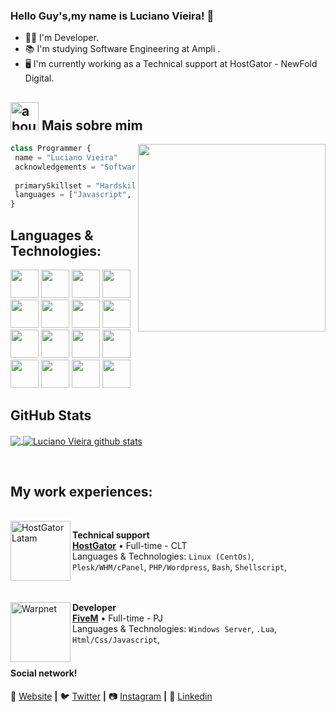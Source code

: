### Hello Guy's,my name is Luciano Vieira! 👋

- 👨‍💻  I'm  Developer.
- 📚  I'm studying Software Engineering at Ampli .
- 🖥️  I'm currently working as a Technical support at HostGator - NewFold Digital.

## <img width="45" alt="about" src="https://raw.github.com/elizarov/elizarov/master/about.png"> Mais sobre mim

<img align="right" width="300" src="https://i2.wp.com/allhtaccess.info/wp-content/uploads/2018/03/programming.gif?fit=1281%2C716&ssl=1" />

```python
class Programmer {
 name = "Luciano Vieira"
 acknowledgements = "Software Developer"
 
 primarySkillset = "Hardskills"
 languages = ["Javascript", "Python", "Golang"] 
}
```

## **Languages & Technologies:**  
<code><img height="45" src="https://raw.githubusercontent.com/yurijserrano/Github-Profile-Readme-Logos/f994c418a134b58c4aec11152f6a4a33fa89da26/others/html.svg"></code>
<code><img height="45" src="https://raw.githubusercontent.com/yurijserrano/Github-Profile-Readme-Logos/f994c418a134b58c4aec11152f6a4a33fa89da26/others/css.svg"></code>
<code><img height="45" src="https://raw.githubusercontent.com/yurijserrano/Github-Profile-Readme-Logos/f994c418a134b58c4aec11152f6a4a33fa89da26/programming%20languages/javascript.svg"></code>
<code><img height="45" src="https://raw.githubusercontent.com/yurijserrano/Github-Profile-Readme-Logos/f994c418a134b58c4aec11152f6a4a33fa89da26/frameworks/react.svg"></code>
<code><img height="45" src="https://raw.githubusercontent.com/yurijserrano/Github-Profile-Readme-Logos/f994c418a134b58c4aec11152f6a4a33fa89da26/frameworks/redux.svg"></code>
<code><img height="45" src="https://raw.githubusercontent.com/yurijserrano/Github-Profile-Readme-Logos/f994c418a134b58c4aec11152f6a4a33fa89da26/programming%20languages/typescript.svg"></code>
<code><img height="45" src="https://raw.githubusercontent.com/yurijserrano/Github-Profile-Readme-Logos/master/text%20editors/vscode.svg"></code>
<code><img height="45" src="https://raw.githubusercontent.com/yurijserrano/Github-Profile-Readme-Logos/master/cloud/amazon.svg"></code>
<code><img height="45" src="https://raw.githubusercontent.com/yurijserrano/Github-Profile-Readme-Logos/master/cloud/docker.svg"></code>
<code><img height="45" src="https://raw.githubusercontent.com/yurijserrano/Github-Profile-Readme-Logos/master/databases/mysql.svg"></code>
<code><img height="45" src="https://raw.githubusercontent.com/yurijserrano/Github-Profile-Readme-Logos/f994c418a134b58c4aec11152f6a4a33fa89da26/others/git.svg"></code>
<code><img height="45" src="https://raw.githubusercontent.com/yurijserrano/Github-Profile-Readme-Logos/master/programming%20languages/python.svg"></code>
<code><img height="45" src="https://raw.githubusercontent.com/yurijserrano/Github-Profile-Readme-Logos/master/frameworks/flask.svg"></code>
<code><img height="45" src="https://raw.githubusercontent.com/yurijserrano/Github-Profile-Readme-Logos/master/frameworks/django.svg"></code>
<code><img height="45" src="https://fastapi.tiangolo.com/img/logo-margin/logo-teal.png"></code>
<code><img height="45" src="https://raw.githubusercontent.com/yurijserrano/Github-Profile-Readme-Logos/master/programming%20languages/go.svg"></code>



## **GitHub Stats**

<a href="https://github.com/Gurupreet">
  <img align="center" src="https://github-readme-stats.vercel.app/api/top-langs/?username=lucvieirasi&theme=dark&hide_langs_below=1" />
</a>

<a href="https://github.com/Gurupreet">
 <img align="center" src="https://github-readme-stats.vercel.app/api?username=lucvieirasi&show_icons=true&theme=dark&line_height=27" alt="Luciano Vieira github stats"/>
</a>

[Website]: https://lucianovieirapro.com/
[Twitter]: https://twitter.com/lucvieirapro
[Instagram]: https://www.instagram.com/lucianovieirapro/
[Linkedin]: https://www.linkedin.com/in/lucvieirasi/
<br>

## **My work experiences:**
<br>
<img align="left" height="96px" width="96px" alt="HostGator Latam" src="https://pbs.twimg.com/profile_images/1452640511127396358/pK5fJDYn_400x400.jpg"/>

**Technical support** \
[**HostGator**](https://www.hostgator.com.br/) • Full-time - CLT \
Languages & Technologies: `Linux (CentOs)`, `Plesk/WHM/cPanel`, `PHP/Wordpress`, `Bash`, `Shellscript`,\
<br/>
<br>

[<img align="left" height="96px" width="96px" alt="Warpnet" src="https://logos-world.net/wp-content/uploads/2021/03/FiveM-Logo.png"/>](https://www.fivembrasil.com/)

**Developer** \
[**FiveM**](https://www.fivembrasil.com/) • Full-time - PJ \
Languages & Technologies: `Windows Server`, `.Lua`, `Html/Css/Javascript`,\
<br/>

#### Social network!

🏡 [Website][website] **|** 
🐦 [Twitter][twitter] **|** 
📷 [Instagram][instagram] **|** 
👔 [Linkedin][linkedin]

